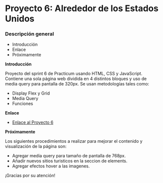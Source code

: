 # Proyecto 6: Alrededor de los Estados Unidos

### Descripción general

- Introducción
- Enlace
- Próximamente

**Introducción**

Proyecto del sprint 6 de Practicum usando HTML, CSS y JavaScript. Contiene una sola página web dividida en 4 distintos bloques y uso de media query para pantalla de 320px. Se usan metodologías tales como:

- Display Flex y Grid
- Media Query
- Funciones

**Enlace**

- [Enlace al Proyecto 6](https://carlosagc96.github.io/web_project_4_esp/)

**Próximamente**

Los siguientes procedimientos a realizar para mejorar el contenido y visualización de la página son:

- Agregar media query para tamaño de pantalla de 768px.
- Añadir nuevos sitios turisticos en la seccion de elements.
- Agregar efectos hover a las imagenes.

¡Gracias por su atención!
